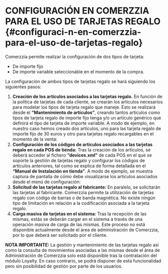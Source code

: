 # CONFIGURACIÓN EN COMERZZIA PARA EL USO DE TARJETAS REGALO {#configuraci-n-en-comerzzia-para-el-uso-de-tarjetas-regalo}

Comerzzia permite realizar la configuración de dos tipos de tarjeta:

*   De importe fijo
*   De importe variable seleccionable en el momento de la compra.

La configuración de ambos tipos de tarjetas regalo se hará siguiendo los siguientes pasos:

1.  **Creación de los artículos asociados a las tarjetas regalo.** En función de la política de tarjetas de cada cliente, se crearán los artículos necesarios para modelar los tipos de tarjeta regalo que maneje. Esto se realizará desde el **“Mantenimiento de artículos”**, creando tantos artículos como tipos de tarjeta regalo de importe fijo tenga y/o un artículo genérico que definirá el tipo de tarjeta de importe variable. A modo de ejemplo, en nuestro caso hemos creado dos artículos, uno para las tarjeta regalo de importe fijo de 30 euros y otro para tarjetas regalo recargables en el momento de la venta:
2.  **Configuración de los códigos de artículos asociados a las tarjetas regalo en cada POS de tienda:** Tras la creación de los artículos, se deberá acceder al fichero **“devices.xml”** de cada POS en el que se soporte la gestión de tarjetas regalo y configurar los códigos de artículos anteriores, tal como se explica de forma detallada en el **“Manual de Instalación en tienda”**. A modo de ejemplo, se muestra captura de pantalla de cómo debe visualizarse los artículos asociados desde el menú de configuración:
3.  **Solicitud de las tarjetas regalo al fabricante:** En paralelo, se solicitarán las tarjetas al fabricante. Comerzzia permite la utilización de tarjetas regalo con código de barras o de banda magnética. No existe ningún tipo de limitación en relación a la codificación asociada a la tarjeta regalo.
4.  **Carga masiva de tarjetas en el sistema:** Tras la recepción de las mismas, estás se deberán cargar en el sistema a través de una operación masiva de carga de las mismas. Este proceso no está disponible actualmente desde el área de administración de Comerzzia, por lo que deberá ser solicitado por el cliente.

**NOTA IMPORTANTE:** La gestión y mantenimiento de las tarjetas regalo así como la consulta de movimientos asociadas a las mismas desde el área de Administración de Comerzzia solo está disponible tras la contratación del módulo Loyalty. En caso contrario, se podrá disponer de esta funcionalidad pero sin posibilidad de gestión por parte de los usuarios.